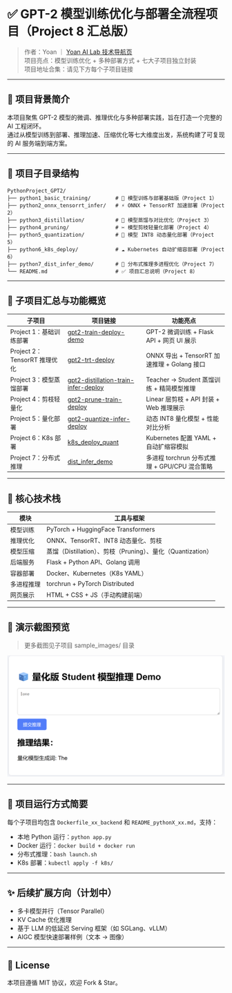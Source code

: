# ✅ GPT-2 模型训练优化与部署全流程项目（Project 8 汇总版）

> 作者：Yoan ｜ [Yoan AI Lab 技术导航页](https://docs.qq.com/doc/DV3RtTG90cXBHa01T)  
> 项目亮点：模型训练优化 + 多种部署方式 + 七大子项目独立封装  
> 项目地址合集：请见下方每个子项目链接

---

## 📌 项目背景简介

本项目聚焦 GPT-2 模型的微调、推理优化与多种部署实践，旨在打造一个完整的 AI 工程闭环。  
通过从模型训练到部署、推理加速、压缩优化等七大维度出发，系统构建了可复现的 AI 服务端到端方案。

---

## 📂 项目子目录结构

```plaintext
PythonProject_GPT2/
├── python1_basic_training/        # 📘 模型训练与部署基础版（Project 1）
├── python2_onnx_tensorrt_infer/   # ⚡ ONNX + TensorRT 加速部署（Project 2）
├── python3_distillation/          # 🔬 模型蒸馏与对比优化（Project 3）
├── python4_pruning/               # ✂️ 模型剪枝轻量化部署（Project 4）
├── python5_quantization/          # 🧊 模型 INT8 动态量化部署（Project 5）
├── python6_k8s_deploy/            # ☁️ Kubernetes 自动扩缩容部署（Project 6）
├── python7_dist_infer_demo/       # 🧠 分布式推理多进程优化（Project 7）
└── README.md                      # ✅ 项目汇总说明（Project 8）
```

---

## 🔗 子项目汇总与功能概览

| 子项目 | 项目链接 | 功能亮点 |
|--------|----------|-----------|
| Project 1：基础训练部署 | [gpt2-train-deploy-demo](https://github.com/YoanAILab/gpt2-train-deploy-demo) | GPT-2 微调训练 + Flask API + 网页 UI 展示 |
| Project 2：TensorRT 推理优化 | [gpt2-trt-deploy](https://github.com/YoanAILab/gpt2-trt-deploy) | ONNX 导出 + TensorRT 加速推理 + Golang 接口 |
| Project 3：模型蒸馏部署 | [gpt2-distillation-train-infer-deploy](https://github.com/YoanAILab/gpt2-distillation-train-infer-deploy) | Teacher → Student 蒸馏训练 + 精简模型推理 |
| Project 4：剪枝轻量化 | [gpt2-prune-train-deploy](https://github.com/YoanAILab/gpt2-prune-train-deploy) | Linear 层剪枝 + API 封装 + Web 推理展示 |
| Project 5：量化部署 | [gpt2-quantize-infer-deploy](https://github.com/YoanAILab/gpt2-quantize-infer-deploy) | 动态 INT8 量化模型 + 性能对比分析 |
| Project 6：K8s 部署 | [k8s_deploy_quant](https://github.com/YoanAILab/k8s_deploy_quant) | Kubernetes 配置 YAML + 自动扩缩容模拟 |
| Project 7：分布式推理 | [dist_infer_demo](https://github.com/YoanAILab/dist_infer_demo) | 多进程 torchrun 分布式推理 + GPU/CPU 混合策略 |

---

## 🧱 核心技术栈

| 模块         | 工具与框架                   |
|--------------|------------------------------|
| 模型训练     | PyTorch + HuggingFace Transformers |
| 推理优化     | ONNX、TensorRT、INT8 动态量化、剪枝 |
| 模型压缩     | 蒸馏（Distillation）、剪枝（Pruning）、量化（Quantization） |
| 后端服务     | Flask + Python API、Golang 调用 |
| 容器部署     | Docker、Kubernetes（K8s YAML） |
| 多进程推理   | torchrun + PyTorch Distributed |
| 网页展示     | HTML + CSS + JS（手动构建前端） |

---

## 🧪 演示截图预览

> 更多截图见子项目 sample_images/ 目录

<p align="center">
  <img src="sample_images/quantize.png">
</p>

---

## 📌 项目运行方式简要

每个子项目均包含 `Dockerfile_xx_backend` 和 `README_pythonX_xx.md`，支持：

- 本地 Python 运行：`python app.py`
- Docker 运行：`docker build + docker run`
- 分布式推理：`bash launch.sh`
- K8s 部署：`kubectl apply -f k8s/`

---

## ✨ 后续扩展方向（计划中）

- 多卡模型并行（Tensor Parallel）
- KV Cache 优化推理
- 基于 LLM 的低延迟 Serving 框架（如 SGLang、vLLM）
- AIGC 模型快速部署样例（文本 → 图像）

---

## 📜 License

本项目遵循 MIT 协议，欢迎 Fork & Star。
